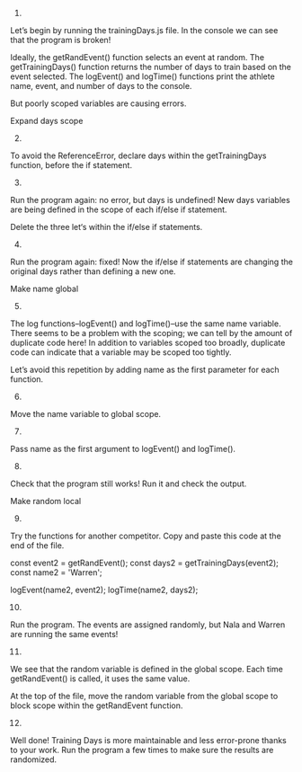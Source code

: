 1.
Let’s begin by running the trainingDays.js file. In the console we can see that the program is broken!

Ideally, the getRandEvent() function selects an event at random. The getTrainingDays() function returns the number of days to train based on the event selected. The logEvent() and logTime() functions print the athlete name, event, and number of days to the console.

But poorly scoped variables are causing errors.

Expand days scope


2.
To avoid the ReferenceError, declare days within the getTrainingDays function, before the if statement.


3.
Run the program again: no error, but days is undefined! New days variables are being defined in the scope of each if/else if statement.

Delete the three let‘s within the if/else if statements.


4.
Run the program again: fixed! Now the if/else if statements are changing the original days rather than defining a new one.

Make name global


5.
The log functions–logEvent() and logTime()–use the same name variable. There seems to be a problem with the scoping; we can tell by the amount of duplicate code here! In addition to variables scoped too broadly, duplicate code can indicate that a variable may be scoped too tightly.

Let’s avoid this repetition by adding name as the first parameter for each function.


6.
Move the name variable to global scope.


7.
Pass name as the first argument to logEvent() and logTime().


8.
Check that the program still works! Run it and check the output.

Make random local


9.
Try the functions for another competitor. Copy and paste this code at the end of the file.

const event2 = getRandEvent();
const days2 = getTrainingDays(event2);
const name2 = 'Warren';
 
logEvent(name2, event2);
logTime(name2, days2);


10.
Run the program. The events are assigned randomly, but Nala and Warren are running the same events!


11.
We see that the random variable is defined in the global scope. Each time getRandEvent() is called, it uses the same value.

At the top of the file, move the random variable from the global scope to block scope within the getRandEvent function.


12.
Well done! Training Days is more maintainable and less error-prone thanks to your work. Run the program a few times to make sure the results are randomized.